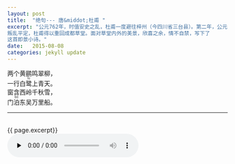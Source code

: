 ```yaml
---
layout: post
title:  "绝句--- 唐&middot;杜甫 "
excerpt: "公元762年，时值安史之乱，杜甫一度避往梓州（今四川省三台县）。第二年，公元763年，
叛乱平定，杜甫得以重回成都草堂。面对草堂内外的美景，欣喜之余，情不自禁，写下了
这首即景小诗。" 
date:   2015-08-08
categories: jekyll update
--- 
```


两个黄鹂鸣翠柳，  
一行白<ruby>鹭<rt>lù</rt></ruby>上青天。  
窗含西岭千秋雪，  
门<ruby>泊<rt>bó</rt></ruby>东吴万里船。

---
<br> 
{{ page.excerpt}}

<br>
<audio controls preload="none">
  <source src="{{ site.url }}/audio/dufu_liangge.m4a" type="audio/mpeg">
</audio>
